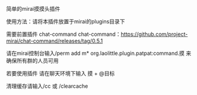 简单的mirai摸摸头插件

使用方法：请将本插件放置于mirai的plugins目录下

需要前置插件 chat-command
chat-command：https://github.com/project-mirai/chat-command/releases/tag/0.5.1

请在mirai控制台输入/perm add m* org.laolittle.plugin.patpat:command.摸 来确保所有群的人员可用

若要使用插件 请在聊天环境下输入 摸 + @目标

清理缓存请输入/cc 或 /clearcache